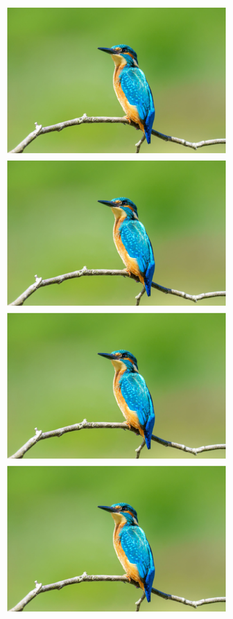 <!-- 使用图片: 在链接前加上感叹号! -->

<!-- 内联形式: "标题" 在鼠标悬停在图上时显示 -->
![内联形式: 翠鸟（Eisvogel）](../../images/eisvogel-bayern.jpg "翠鸟图片")

<!-- 引用形式 -->
![引用形式: 翠鸟（Eisvogel）][img-ref]

[img-ref]: ../../images/eisvogel-bayern.jpg "翠鸟图片"

<!-- 隐式形式 -->
![隐式形式: 翠鸟（Eisvogel）][]

[隐式形式: 翠鸟（Eisvogel）]: ../../images/eisvogel-bayern.jpg "翠鸟图片"

<!-- 快捷形式 -->
![快捷形式: 翠鸟（Eisvogel）]

[快捷形式: 翠鸟（Eisvogel）]: ../../images/eisvogel-bayern.jpg "翠鸟图片"
